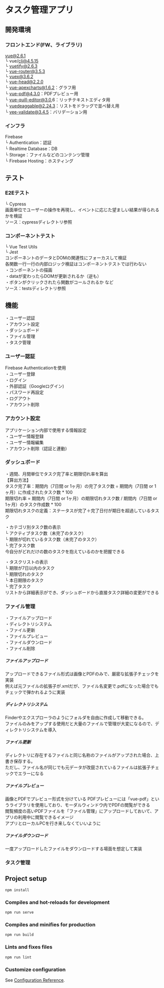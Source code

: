 # タスク管理アプリ

## 開発環境
### フロントエンド(FW、ライブラリ)
vue@2.6.1  
└ vue/cli@4.5.15  
└ vuetify@2.6.3  
└ vue-router@3.5.3  
└ vuex@3.6.2  
└ vue-head@2.2.0  
└ vue-apexcharts@1.6.2：グラフ用  
└ vue-pdf@4.3.0：PDFプレビュー用  
└ vue-quill-editor@3.0,6：リッチテキストエディタ用  
└ vuedeaggable@2.24.3：リストをドラッグで並べ替え用  
└ vee-validate@3.4.5：バリデーション用  

### インフラ
Firebase  
└ Authentication：認証  
└ Realtime Database：DB  
└ Storage：ファイルなどのコンテンツ管理  
└ Firebase Hosting：ホスティング  

## テスト
### E2Eテスト
└ Cypress  
画面単位でユーザーの操作を再現し、イベントに応じた望ましい結果が得られるかを検証  
ソース：cypressディレクトリ参照  

### コンポーネントテスト
└ Vue Test Utils  
└ Jest  
コンポーネントのデータとDOMの関連性にフォーカスして検証  
各関数一行一行の内部ロジック検証はコンポーネントテストでは行わない  
・コンポーネントの描画  
・dataが変わったらDOMが更新されるか（逆も）  
・ボタンがクリックされたら関数がコールされるか など  
ソース：testsディレクトリ参照  

## 機能
・ユーザー認証  
・アカウント設定  
・ダッシュボード  
・ファイル管理  
・タスク管理  

### ユーザー認証
Firebase Authenticationを使用  
・ユーザー登録  
・ログイン  
・外部認証（Googleログイン)  
・パスワード再設定  
・ログアウト  
・アカウント削除  

### アカウント設定
アプリケーション内部で使用する情報設定  
・ユーザー情報登録  
・ユーザー情報編集  
・アカウント削除（認証と連動）  

### ダッシュボード
・週間、月間単位でタスク完了率と期限切れ率を算出  
【算出方法】  
タスク完了率：期間内（7日間 or 1ヶ月）の完了タスク数 ÷ 期間内（7日間 or 1ヶ月）に作成されたタスク数 * 100  
期限切れ率 = 期間内（7日間 or 1ヶ月）の期限切れタスク数 / 期間内（7日間 or 1ヶ月）のタスク作成数 * 100  
期限切れタスクの定義：ステータスが完了＋完了日付が期日を超過しているタスク  

・カテゴリ別タスク数の表示  
└ アクティブタスク数（未完了のタスク）  
└ 期限が切れているタスク数（未完了のタスク）  
└ 完了タスク数  
今自分がどれだけの数のタスクを抱えているのかを把握できる  

・タスクリストの表示  
└ 期限が7日以内のタスク  
└ 期限切れのタスク  
└ 本日期限のタスク  
└ 完了タスク  
リストから詳細表示ができ、ダッシュボードから直接タスク詳細の変更ができる  

### ファイル管理
・ファイルアップロード  
・ディレクトリシステム  
・ファイル更新  
・ファイルプレビュー  
・ファイルダウンロード  
・ファイル削除  

##### ファイルアップロード
アップロードできるファイル形式は画像とPDFのみで、厳密な拡張子チェックを実装  
例えば元ファイルの拡張子が.xmlだが、ファイル名変更で.pdfになった場合でもチェックで弾かれるように実装  
##### ディレクトリシステム
Finderやエクスプローラのようにフォルダを自由に作成して移動できる。  
ファイルのみをアップする使用だと大量のファイルで管理が大変になるので、ディレクトリシステムを導入  
##### ファイル更新
ディレクトリに存在するファイルと同じ名称のファイルがアップされた場合、上書き保存する。  
ただし、ファイル名が同じでも元データが改竄されているファイルは拡張子チェックでエラーになる  
##### ファイルプレビュー
画像とPDFでプレビュー形式を分けている
PDFプレビューには「vue-pdf」というライブラリを使用しており、モーダルウィンドウ内でPDFの閲覧ができる  
閲覧頻度の高いPDFファイルを「ファイル管理」にアップロードしておいて、アプリの利用中に閲覧できるイメージ  
アプリとローカルPCを行き来しなくていいように  
##### ファイルダウンロード
一度アップロードしたファイルをダウンロードする場面を想定して実装  


### タスク管理

## Project setup
```
npm install
```

### Compiles and hot-reloads for development
```
npm run serve
```

### Compiles and minifies for production
```
npm run build
```

### Lints and fixes files
```
npm run lint
```

### Customize configuration
See [Configuration Reference](https://cli.vuejs.org/config/).
